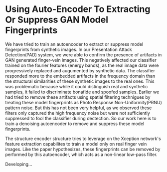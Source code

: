 # Using Auto-Encoder To Extracting Or Suppress GAN Model Fingerprints
We have tried to train an autoencoder to  extract or suppress model fingerprints from synthetic images.
In our Presentation Attack Detection(PAD) system, we were able to confirm the presence of artifacts in GAN generated finger-vein images.
This negatively affected our classifier trained on the fourier features (energy bands), as the real image data were progressively replaced and augumented by synthetic data.
The classifier responded more to the embedded artifacts in the frequency domain than the structural similarities of these synthetic images to the real ones.
This was problematic because while it could distinguish real and synthetic samples, it failed to discriminate bonafide and spoofed samples.
Earlier we had tried to remove these artifacts using spatial filtering technigues by treating these model fingerprints as Photo Response Non-Uniformity(PRNU) pattern noise. But this has not been very helpful, as we observed these filters only captured the high frequency noise but were not sufficiently suppressed to fool the classifier during dectection.
So our work here is to train a denoising autoencoder to remove and suppress these model fingerprints.

The structure encoder structure tries to leverage on the Xception network's feature extraction capabilites to train a model only on real finger vein images. Like the paper hypothesizes, these fingerprints can be removed by performed by this autoencoder,
which acts as a non-linear low-pass filter.

Developing... 


